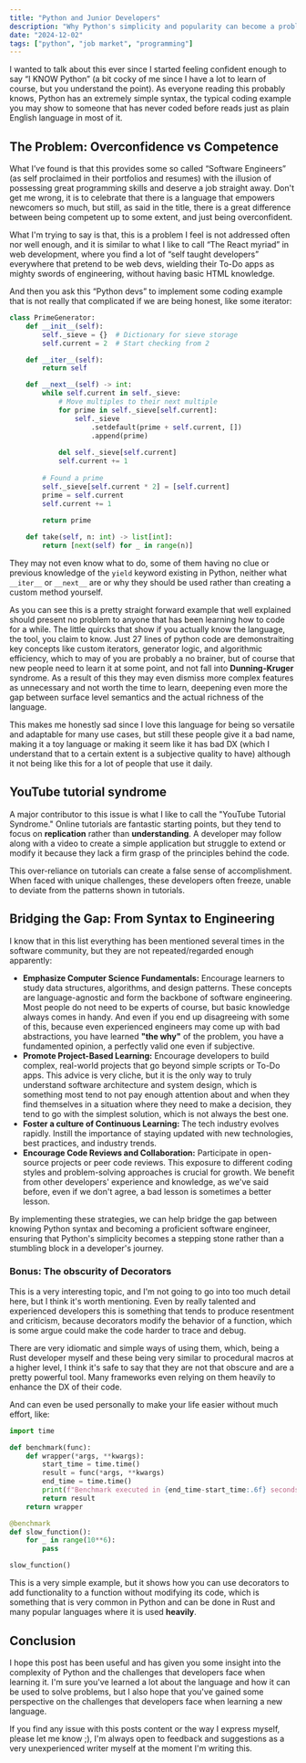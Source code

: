 ```yaml
---
title: "Python and Junior Developers"
description: "Why Python's simplicity and popularity can become a problem at times"
date: "2024-12-02"
tags: ["python", "job market", "programming"]
---
```


I wanted to talk about this ever since I started feeling confident enough to say “I KNOW Python” (a
bit cocky of me since I have a lot to learn of course, but you understand the point). As everyone
reading this probably knows, Python has an extremely simple syntax, the typical coding example you
may show to someone that has never coded before reads just as plain English language in most of it.

## The Problem: Overconfidence vs Competence

What I’ve found is that this provides some so called “Software Engineers” (as self proclaimed in
their portfolios and resumes) with the illusion of possessing great programming skills and deserve a
job straight away. Don't get me wrong, it is to celebrate that there is a language that empowers
newcomers so much, but still, as said in the title, there is a great difference between being
competent up to some extent, and just being overconfident.

What I'm trying to say is that, this is a problem I feel is not addressed often nor well enough, and
it is similar to what I like to call “The React myriad” in web development, where you find a lot of
“self taught developers” everywhere that pretend to be web devs, wielding their To-Do apps as mighty
swords of engineering, without having basic HTML knowledge.

And then you ask this “Python devs” to implement some coding example that is not really that
complicated if we are being honest, like some iterator:

```python
class PrimeGenerator:
    def __init__(self):
        self._sieve = {}  # Dictionary for sieve storage
        self.current = 2  # Start checking from 2

    def __iter__(self):
        return self

    def __next__(self) -> int:
        while self.current in self._sieve:
            # Move multiples to their next multiple
            for prime in self._sieve[self.current]:
                self._sieve
                    .setdefault(prime + self.current, [])
                    .append(prime)
            
            del self._sieve[self.current]
            self.current += 1
        
        # Found a prime
        self._sieve[self.current * 2] = [self.current]
        prime = self.current
        self.current += 1
        
        return prime

    def take(self, n: int) -> list[int]:
        return [next(self) for _ in range(n)]
```

They may not even know what to do, some of them having no clue or previous knowledge of the `yield`
keyword existing in Python, neither what `__iter__` or `__next__` are or why they should be used
rather than creating a custom method yourself.

As you can see this is a pretty straight forward example that well explained should present no
problem to anyone that has been learning how to code for a while. The little quircks that show if
you actually know the language, the tool, you claim to know. Just 27 lines of python code are
demonstraiting key concepts like custom iterators, generator logic, and algorithmic efficiency,
which to may of you are probably a no brainer, but of course that new people need to learn it at
some point, and not fall into **Dunning-Kruger** syndrome. As a result of this they may even dismiss
more complex features as unnecessary and not worth the time to learn, deepening even more the gap
between surface level semantics and the actual richness of the language.

This makes me honestly sad since I love this language for being so versatile and adaptable for many
use cases, but still these people give it a bad name, making it a toy language or making it seem
like it has bad DX (which I understand that to a certain extent is a subjective quality to have)
although it not being like this for a lot of people that use it daily.

## YouTube tutorial syndrome

A major contributor to this issue is what I like to call the "YouTube Tutorial Syndrome." Online
tutorials are fantastic starting points, but they tend to focus on **replication** rather than
**understanding**. A developer may follow along with a video to create a simple application but
struggle to extend or modify it because they lack a firm grasp of the principles behind the code.

This over-reliance on tutorials can create a false sense of accomplishment. When faced with unique
challenges, these developers often freeze, unable to deviate from the patterns shown in tutorials.

## Bridging the Gap: From Syntax to Engineering

I know that in this list everything has been mentioned several times in the software community, but
they are not repeated/regarded enough apparently:

- **Emphasize Computer Science Fundamentals:** Encourage learners to study data structures,
  algorithms, and design patterns. These concepts are language-agnostic and form the backbone of
  software engineering. Most people do not need to be experts of course, but basic knowledge always
  comes in handy. And even if you end up disagreeing with some of this, because even experienced
  engineers may come up with bad abstractions, you have learned **"the why"** of the problem, you
  have a fundamented opinion, a perfectly valid one even if subjective.
- **Promote Project-Based Learning:** Encourage developers to build complex, real-world projects
  that go beyond simple scripts or To-Do apps. This advice is very cliche, but it is the only way to
  truly understand software architecture and system design, which is something most tend to not pay
  enough attention about and when they find themselves in a situation where they need to make a
  decision, they tend to go with the simplest solution, which is not always the best one.
- **Foster a culture of Continuous Learning:** The tech industry evolves rapidly. Instill the
  importance of staying updated with new technologies, best practices, and industry trends.
- **Encourage Code Reviews and Collaboration:** Participate in open-source projects or peer code
  reviews. This exposure to different coding styles and problem-solving approaches is crucial for
  growth. We benefit from other developers' experience and knowledge, as we've said before, even if
  we don't agree, a bad lesson is sometimes a better lesson.

By implementing these strategies, we can help bridge the gap between knowing Python syntax and
becoming a proficient software engineer, ensuring that Python's simplicity becomes a stepping stone
rather than a stumbling block in a developer's journey.

### Bonus: The obscurity of Decorators

This is a very interesting topic, and I'm not going to go into too much detail here, but I think
it's worth mentioning. Even by really talented and experienced developers this is something that
tends to produce resentment and criticism, because decorators modify the behavior of a function,
which is some argue could make the code harder to trace and debug.

There are very idiomatic and simple ways of using them, which, being a Rust developer myself and
these being very similar to procedural macros at a higher level, I think it's safe to say that they
are not that obscure and are a pretty powerful tool. Many frameworks even relying on them heavily to
enhance the DX of their code.

And can even be used personally to make your life easier without much effort, like:

```python
import time

def benchmark(func):
    def wrapper(*args, **kwargs):
        start_time = time.time()
        result = func(*args, **kwargs)
        end_time = time.time()
        print(f"Benchmark executed in {end_time-start_time:.6f} seconds.")
        return result
    return wrapper

@benchmark
def slow_function():
    for _ in range(10**6):
        pass

slow_function()
```

This is a very simple example, but it shows how you can use decorators to add functionality to a
function without modifying its code, which is something that is very common in Python and can be
done in Rust and many popular languages where it is used **heavily**.

## Conclusion

I hope this post has been useful and has given you some insight into the complexity of Python and
the challenges that developers face when learning it. I'm sure you've learned a lot about the
language and how it can be used to solve problems, but I also hope that you've gained some
perspective on the challenges that developers face when learning a new language.

If you find any issue with this posts content or the way I express myself, please let me know ;),
I'm always open to feedback and suggestions as a very unexperienced writer myself at the moment I'm
writing this.
